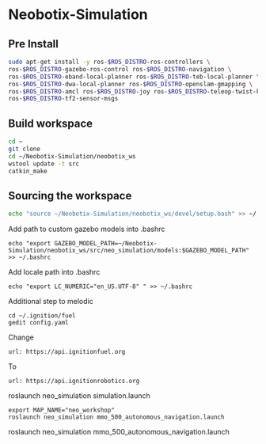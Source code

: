 # Neobotix-Simulation

## Pre Install
```bash
sudo apt-get install -y ros-$ROS_DISTRO-ros-controllers \
ros-$ROS_DISTRO-gazebo-ros-control ros-$ROS_DISTRO-navigation \
ros-$ROS_DISTRO-eband-local-planner ros-$ROS_DISTRO-teb-local-planner \
ros-$ROS_DISTRO-dwa-local-planner ros-$ROS_DISTRO-openslam-gmapping \
ros-$ROS_DISTRO-amcl ros-$ROS_DISTRO-joy ros-$ROS_DISTRO-teleop-twist-keyboard \
ros-$ROS_DISTRO-tf2-sensor-msgs
```

## Build workspace
```bash
cd ~
git clone 
cd ~/Neobotix-Simulation/neobotix_ws
wstool update -t src
catkin_make
```

## Sourcing the workspace
```bash
echo "source ~/Neobotix-Simulation/neobotix_ws/devel/setup.bash" >> ~/.bashrc
```


Add path to custom gazebo models into .bashrc

    echo "export GAZEBO_MODEL_PATH=~/Neobotix-Simulation/neobotix_ws/src/neo_simulation/models:$GAZEBO_MODEL_PATH" >> ~/.bashrc

Add locale path into .bashrc

    echo "export LC_NUMERIC="en_US.UTF-8" " >> ~/.bashrc

Additional step to melodic

    cd ~/.ignition/fuel
    gedit config.yaml 

Change

    url: https://api.ignitionfuel.org

To

    url: https://api.ignitionrobotics.org

roslaunch neo_simulation simulation.launch


    export MAP_NAME="neo_workshop"
    roslaunch neo_simulation mmo_500_autonomous_navigation.launch

roslaunch neo_simulation mmo_500_autonomous_navigation.launch
